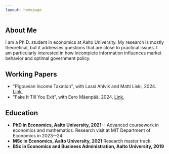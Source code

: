 ```yaml
---
layout: homepage
---
```






## About Me

I am a Ph.D. student in economics at Aalto University. My research is mostly theoretical, but it addresses questions that are close to practical issues. I am particularly interested in how incomplete information influences market behavior and optimal government policy.  

## Working Papers

- "Pigouvian Income Taxation", with Lassi Ahlvik and Matti Liski, 2024. [Link.](https://www.dropbox.com/scl/fo/5t5ent2mhgxuyybj9s9q3/h?dl=0&e=1&rlkey=8iqe7i5ftxbg5p3tsa2tyq7w3)
- "Fake It Till You Exit", with Eero Mäenpää, 2024. [Link.](https://www.dropbox.com/scl/fo/4kgpftk6id0hlql5tenjl/ANpn5MvEZHDa5Gu-UpMLoeo?rlkey=dfhphq6ezpvp4bylvtwqpv5ss&st=tjgkwm41&dl=0)

## Education 

- **PhD in Economics, Aalto University, 2021--**   Advanced coursework in economics and mathematics. Research visit at MIT Department of Economics in 2023--24. 
- **MSc in Economics, Aalto University, 2021**   Research master track. 
- **BSc in Economics and Business Administration, Aalto University, 2019** 
